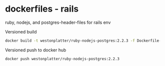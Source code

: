 # dockerfiles - rails
ruby, nodejs, and postgres-header-files for rails env



Versioned build
```sh
docker build -t westonplatter/ruby-nodejs-postgres:2.2.3 -f Dockerfile-ruby-2.2.3 .
```

Versioned push to docker hub
```sh
docker push westonplatter/ruby-nodejs-postgres:2.2.3
```
